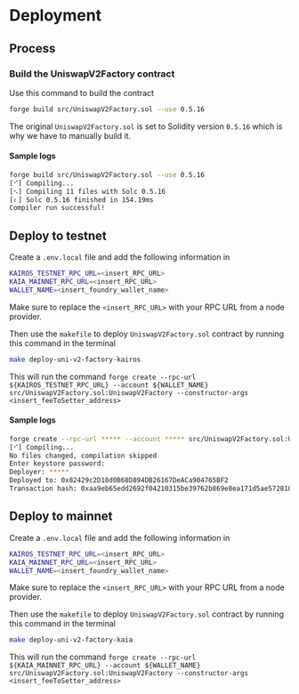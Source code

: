 # Deployment

## Process
### Build the UniswapV2Factory contract
Use this command to build the contract
```bash
forge build src/UniswapV2Factory.sol --use 0.5.16
```

The original `UniswapV2Factory.sol` is set to Solidity version `0.5.16` which is why we have to manually build it.

#### Sample logs
```bash
forge build src/UniswapV2Factory.sol --use 0.5.16
[⠊] Compiling...
[⠢] Compiling 11 files with Solc 0.5.16
[⠆] Solc 0.5.16 finished in 154.19ms
Compiler run successful!
```

## Deploy to testnet
Create a `.env.local` file and add the following information in

```bash
KAIROS_TESTNET_RPC_URL=<insert_RPC_URL>
KAIA_MAINNET_RPC_URL=<insert_RPC_URL>
WALLET_NAME=<insert_foundry_wallet_name>
```

Make sure to replace the `<insert_RPC_URL>` with your RPC URL from a node provider.

Then use the `makefile` to deploy `UniswapV2Factory.sol` contract by running this command in the terminal

```bash
make deploy-uni-v2-factory-kairos
```

This will run the command `forge create --rpc-url ${KAIROS_TESTNET_RPC_URL} --account ${WALLET_NAME} src/UniswapV2Factory.sol:UniswapV2Factory --constructor-args <insert_feeToSetter_address>`

#### Sample logs
```bash
forge create --rpc-url ***** --account ***** src/UniswapV2Factory.sol:UniswapV2Factory --constructor-args *****
[⠊] Compiling...
No files changed, compilation skipped
Enter keystore password:
Deployer: *****
Deployed to: 0x82429c2D18d0B68D894DB26167DeACa904765BF2
Transaction hash: 0xaa9eb65edd2692f04210315be39762b869e8ea171d5ae572818fc2c699763bfb
```

## Deploy to mainnet
Create a `.env.local` file and add the following information in

```bash
KAIROS_TESTNET_RPC_URL=<insert_RPC_URL>
KAIA_MAINNET_RPC_URL=<insert_RPC_URL>
WALLET_NAME=<insert_foundry_wallet_name>
```

Make sure to replace the `<insert_RPC_URL>` with your RPC URL from a node provider.

Then use the `makefile` to deploy `UniswapV2Factory.sol` contract by running this command in the terminal

```bash
make deploy-uni-v2-factory-kaia
```

This will run the command `forge create --rpc-url ${KAIA_MAINNET_RPC_URL} --account ${WALLET_NAME} src/UniswapV2Factory.sol:UniswapV2Factory --constructor-args <insert_feeToSetter_address>`

